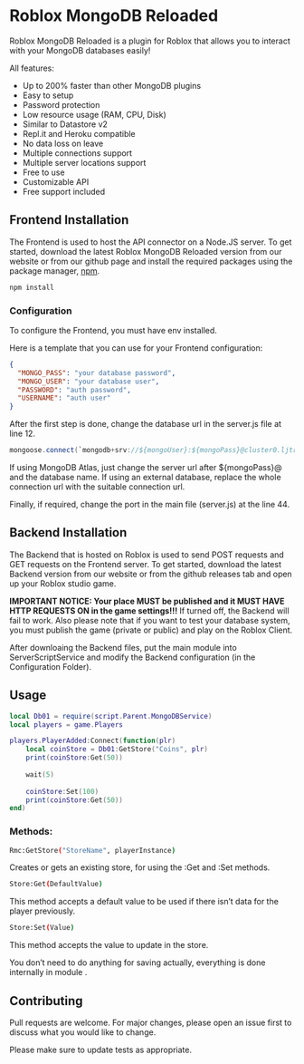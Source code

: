 # Roblox MongoDB Reloaded

Roblox MongoDB Reloaded is a plugin for Roblox that allows you to interact with your MongoDB databases easily!

All features:
- Up to 200% faster than other MongoDB plugins
- Easy to setup
- Password protection
- Low resource usage (RAM, CPU, Disk)
- Similar to Datastore v2
- Repl.it and Heroku compatible
- No data loss on leave
- Multiple connections support
- Multiple server locations support
- Free to use
- Customizable API
- Free support included

## Frontend Installation

The Frontend is used to host the API connector on a Node.JS server.
To get started, download the latest Roblox MongoDB Reloaded version from our website or from our github page and install the required packages using the package manager, [npm](https://www.npmjs.com/).
```bash
npm install
```

### Configuration

To configure the Frontend, you must have env installed.

Here is a template that you can use for your Frontend configuration:
```json
{
  "MONGO_PASS": "your database password",
  "MONGO_USER": "your database user",
  "PASSWORD": "auth password",
  "USERNAME": "auth user"
}
```

After the first step is done, change the database url in the server.js file at line 12.

```java
mongoose.connect(`mongodb+srv://${mongoUser}:${mongoPass}@cluster0.ljtru.mongodb.net/gameDatabase?retryWrites=true&w=majority`, {useNewUrlParser: true, useUnifiedTopology: true });
```
If using MongoDB Atlas, just change the server url after ${mongoPass}@ and the database name.
If using an external database, replace the whole connection url with the suitable connection url.

Finally, if required, change the port in the main file (server.js) at the line 44.

## Backend Installation

The Backend that is hosted on Roblox is used to send POST requests and GET requests on the Frontend server.
To get started, download the latest Backend version from our website or from the github releases tab and open up your Roblox studio game.

**IMPORTANT NOTICE: Your place MUST be published and it MUST HAVE HTTP REQUESTS ON in the game settings!!!** If turned off, the Backend will fail to work. Also please note that if you want to test your database system, you must publish the game (private or public) and play on the Roblox Client.

After downloaing the Backend files, put the main module into ServerScriptService and modify the Backend configuration (in the Configuration Folder).

## Usage

```lua
local Db01 = require(script.Parent.MongoDBService)
local players = game.Players

players.PlayerAdded:Connect(function(plr)
	local coinStore = Db01:GetStore("Coins", plr)
	print(coinStore:Get(50))
	
	wait(5)
	
	coinStore:Set(100)
	print(coinStore:Get(50))	
end)
```

### Methods:
```bash
Rmc:GetStore("StoreName", playerInstance)
```
Creates or gets an existing store, for using the :Get and :Set methods.

```bash
Store:Get(DefaultValue)
```
This method accepts a default value to be used if there isn’t data for the player previously.

```bash
Store:Set(Value)
```
This method accepts the value to update in the store.

You don’t need to do anything for saving actually, everything is done internally in module .


## Contributing
Pull requests are welcome. For major changes, please open an issue first to discuss what you would like to change.

Please make sure to update tests as appropriate.
